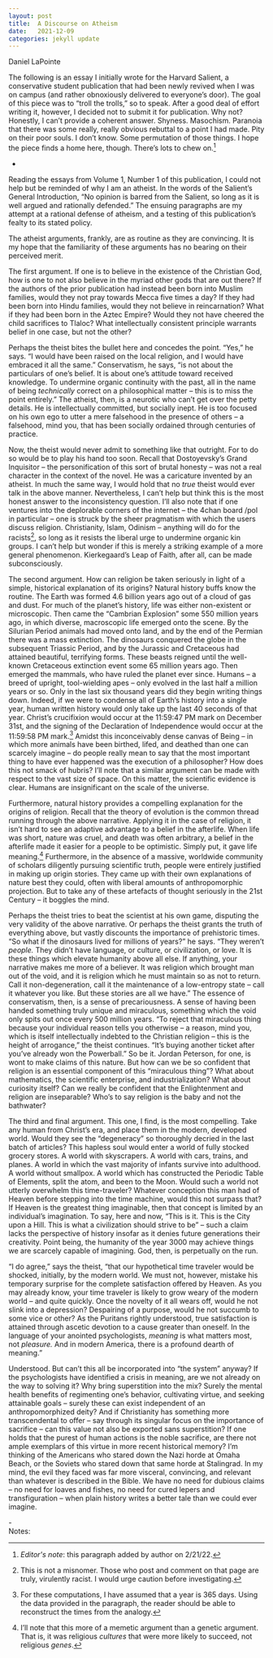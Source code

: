 ```yaml
---
layout: post
title:  A Discourse on Atheism
date:   2021-12-09
categories: jekyll update
---
```


Daniel LaPointe

The following is an essay I initially wrote for the Harvard Salient, a conservative student publication that had been newly revived when I was on campus (and rather obnoxiously delivered to everyone’s door). The goal of this piece was to “troll the trolls,” so to speak. After a good deal of effort writing it, however, I decided not to submit it for publication. Why not? Honestly, I can’t provide a coherent answer. Shyness. Masochism. Paranoia that there was some really, really obvious rebuttal to a point I had made. Pity on their poor souls. I don’t know. Some permutation of those things. I hope the piece finds a home here, though. There’s lots to chew on.[^1]

-

Reading the essays from Volume 1, Number 1 of this publication, I could not help but be reminded of why I am an atheist. In the words of the Salient’s General Introduction, “No opinion is barred from the Salient, so long as it is well argued and rationally defended.” The ensuing paragraphs are my attempt at a rational defense of atheism, and a testing of this publication’s fealty to its stated policy. 

The atheist arguments, frankly, are as routine as they are convincing. It is my hope that the familiarity of these arguments has no bearing on their perceived merit. 

The first argument. If one is to believe in the existence of the Christian God, how is one to not also believe in the myriad other gods that are out there? If the authors of the prior publication had instead been born into Muslim families, would they not pray towards Mecca five times a day? If they had been born into Hindu families, would they not believe in reincarnation? What if they had been born in the Aztec Empire? Would they not have cheered the child sacrifices to Tlaloc? What intellectually consistent principle warrants belief in one case, but not the other?

Perhaps the theist bites the bullet here and concedes the point. “Yes,” he says. “I would have been raised on the local religion, and I would have embraced it all the same.” Conservatism, he says, “is not about the particulars of one’s belief. It is about one’s attitude toward received knowledge. To undermine organic continuity with the past, all in the name of being *technically* correct on a philosophical matter – this is to miss the point entirely.” The atheist, then, is a neurotic who can’t get over the petty details. He is intellectually committed, but socially inept. He is too focused on his own ego to utter a mere falsehood in the presence of others – a falsehood, mind you, that has been socially ordained through centuries of practice.

Now, the theist would never admit to something like that outright. For to do so would be to play his hand too soon. Recall that Dostoyevsky’s Grand Inquisitor – the personification of this sort of brutal honesty – was not a real character in the context of the novel. He was a caricature invented by an atheist. In much the same way, I would hold that no *true* theist would ever talk in the above manner. Nevertheless, I can’t help but think this is the most honest answer to the inconsistency question. I’ll also note that if one ventures into the deplorable corners of the internet – the 4chan board /pol in particular – one is struck by the sheer pragmatism with which the users discuss religion. Christianity, Islam, Odinism – anything will do for the racists[^2], so long as it resists the liberal urge to undermine organic kin groups. I can’t help but wonder if this is merely a striking example of a more general phenomenon. Kierkegaard’s Leap of Faith, after all, can be made subconsciously.

The second argument. How can religion be taken seriously in light of a simple, historical explanation of its origins? Natural history buffs know the routine. The Earth was formed 4.6 billion years ago out of a cloud of gas and dust. For much of the planet’s history, life was either non-existent or microscopic. Then came the “Cambrian Explosion” some 550 million years ago, in which diverse, macroscopic life emerged onto the scene. By the Silurian Period animals had moved onto land, and by the end of the Permian there was a mass extinction. The dinosaurs conquered the globe in the subsequent Triassic Period, and by the Jurassic and Cretaceous had attained beautiful, terrifying forms. These beasts reigned until the well-known Cretaceous extinction event some 65 million years ago. Then emerged the mammals, who have ruled the planet ever since. Humans – a breed of upright, tool-wielding apes – only evolved in the last half a million years or so. Only in the last six thousand years did they begin writing things down. Indeed, if we were to condense all of Earth’s history into a single year, human written history would only take up the last 40 seconds of that year. Christ’s crucifixion would occur at the 11:59:47 PM mark on December 31st, and the signing of the Declaration of Independence would occur at the 11:59:58 PM mark.[^3] Amidst this inconceivably dense canvas of Being – in which more animals have been birthed, lifed, and deathed than one can scarcely imagine – do people really mean to say that the most important thing to have ever happened was the execution of a philosopher? How does this not smack of hubris? I’ll note that a similar argument can be made with respect to the vast size of space. On this matter, the scientific evidence is clear. Humans are insignificant on the scale of the universe.

Furthermore, natural history provides a compelling explanation for the origins of religion. Recall that the theory of evolution is the common thread running through the above narrative. Applying it in the case of religion, it isn’t hard to see an adaptive advantage to a belief in the afterlife. When life was short, nature was cruel, and death was often arbitrary, a belief in the afterlife made it easier for a people to be optimistic. Simply put, it gave life meaning.[^4] Furthermore, in the absence of a massive, worldwide community of scholars diligently pursuing scientific truth, people were entirely justified in making up origin stories. They came up with their own explanations of nature best they could, often with liberal amounts of anthropomorphic projection. But to take any of these artefacts of thought seriously in the 21st Century – it boggles the mind.

Perhaps the theist tries to beat the scientist at his own game, disputing the very validity of the above narrative. Or perhaps the theist grants the truth of everything above, but vastly discounts the importance of prehistoric times. “So what if the dinosaurs lived for millions of years?” he says. “They weren’t *people.* They didn’t have language, or culture, or civilization, or love. It is these things which elevate humanity above all else. If anything, your narrative makes me more of a believer. It was religion which brought man out of the void, and it is religion which he must maintain so as not to return. Call it non-degeneration, call it the maintenance of a low-entropy state – call it whatever you like. But these stories are all we have.” The essence of conservatism, then, is a sense of precariousness. A sense of having been handed something truly unique and miraculous, something which the void only spits out once every 500 million years. “To reject that miraculous thing because your individual reason tells you otherwise – a reason, mind you, which is itself intellectually indebted to the Christian religion – this is the height of arrogance,” the theist continues. “It’s buying another ticket after you’ve already won the Powerball.” So be it. Jordan Peterson, for one, is wont to make claims of this nature. But how can we be so confident that religion is an essential component of this “miraculous thing”? What about mathematics, the scientific enterprise, and industrialization? What about curiosity itself? Can we really be confident that the Enlightenment and religion are inseparable? Who’s to say religion is the baby and not the bathwater?  

The third and final argument. This one, I find, is the most compelling. Take any human from Christ’s era, and place them in the modern, developed world. Would they see the “degeneracy” so thoroughly decried in the last batch of articles? This hapless soul would enter a world of fully stocked grocery stores. A world with skyscrapers. A world with cars, trains, and planes. A world in which the vast majority of infants survive into adulthood. A world without smallpox. A world which has constructed the Periodic Table of Elements, split the atom, and been to the Moon. Would such a world not utterly overwhelm this time-traveler? Whatever conception this man had of Heaven before stepping into the time machine, would this not surpass that? If Heaven is the greatest thing imaginable, then that concept is limited by an individual’s imagination. To say, here and now, “This is it. This is the City upon a Hill. This is what a civilization should strive to be” – such a claim lacks the perspective of history insofar as it denies future generations their creativity. Point being, the humanity of the year 3000 may achieve things we are scarcely capable of imagining. God, then, is perpetually on the run.

“I do agree,” says the theist, “that our hypothetical time traveler would be shocked, initially, by the modern world. We must not, however, mistake his temporary surprise for the complete satisfaction offered by Heaven. As you may already know, your time traveler is likely to grow weary of the modern world – and quite quickly. Once the novelty of it all wears off, would he not slink into a depression? Despairing of a purpose, would he not succumb to some vice or other? As the Puritans rightly understood, true satisfaction is attained through ascetic devotion to a cause greater than oneself. In the language of your anointed psychologists, *meaning* is what matters most, not *pleasure.* And in modern America, there is a profound dearth of meaning.” 

Understood. But can’t this all be incorporated into “the system” anyway? If the psychologists have identified a crisis in meaning, are we not already on the way to solving it? Why bring superstition into the mix? Surely the mental health benefits of regimenting one’s behavior, cultivating virtue, and seeking attainable goals – surely these can exist independent of an anthropomorphized deity? And if Christianity has something more transcendental to offer – say through its singular focus on the importance of sacrifice – can this value not also be exported sans superstition? If one holds that the purest of human actions is the noble sacrifice, are there not ample exemplars of this virtue in more recent historical memory? I’m thinking of the Americans who stared down the Nazi horde at Omaha Beach, or the Soviets who stared down that same horde at Stalingrad. In my mind, the evil they faced was far more visceral, convincing, and relevant than whatever is described in the Bible. We have no need for dubious claims – no need for loaves and fishes, no need for cured lepers and transfiguration – when plain history writes a better tale than we could ever imagine. 

-\
Notes:

[^1]: *Editor's note*: this paragraph added by author on 2/21/22.

[^2]: This is not a misnomer. Those who post and comment on that page are truly, virulently racist. I would urge caution before investigating. 

[^3]: For these computations, I have assumed that a year is 365 days. Using the data provided in the paragraph, the reader should be able to reconstruct the times from the analogy. 

[^4]: I’ll note that this more of a memetic argument than a genetic argument. That is, it was religious *cultures* that were more likely to succeed, not religious *genes*.
